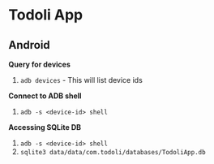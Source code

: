 # Todoli App

## Android

**Query for devices**

1. `adb devices` - This will list device ids

**Connect to ADB shell**

1. `adb -s <device-id> shell`

**Accessing SQLite DB**

1. `adb -s <device-id> shell`
2. `sqlite3 data/data/com.todoli/databases/TodoliApp.db`
